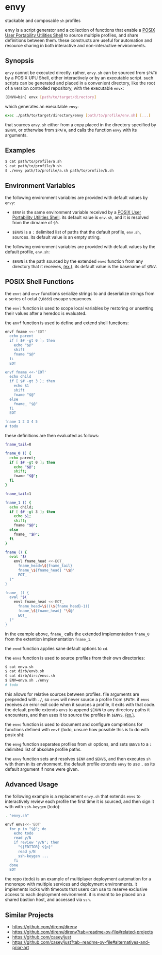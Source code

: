 # envy
stackable and composable `sh` profiles

envy is a script generator and a collection of functions that enable a [POSIX User Portability Utilities Shell](https://pubs.opengroup.org/onlinepubs/9799919799/utilities/sh.html) to source multiple profiles, and share definitions between them.
these constructs are useful for automation and resource sharing in both interactive and non-interactive environments.

## Synopsis

`envy` cannot be executed directly. rather, `envy.sh` can be sourced from `$PATH` by a POSIX UPU Shell, either interactively or by an executable script.
such scripts can be generated and placed in a convenient directory, like the root of a version controlled repository, with the executable `envx`:

```sh
[ENVX=bin] envx [path/to/target/directory]
```

which generates an executable `envy`:

```sh
exec ./path/to/target/directory/envy [path/to/profile/env.sh] [...]
```

that sources `envy.sh` either from a copy placed in the directory specified by `$ENVX`, or otherwise from `$PATH`, and calls the function `envy` with its arguments.

## Examples

```sh
$ cat path/to/profile/a.sh
$ cat path/to/profile/b.sh
$ ./envy path/to/profile/a.sh path/to/profile/b.sh
```

## Environment Variables

the following environment variables are provided with default values by `envy`:

* `$ENV` is the same environment variable received by a [POSIX User Portability Utilities Shell](https://pubs.opengroup.org/onlinepubs/9799919799/utilities/sh.html). its default value is `env.sh`, and it is resolved from the dirname of `$0`.

* `$ENVS` is a `:` delimited list of paths that the default profile, `env.sh`, sources. its default value is an empty string.

the following environment variables are provided with default values by the default profile, `env.sh`:

* `$ENVN` is the path sourced by the extended `envs` function from any directory that it receives, [(ex.)](https://github.com/MayCXC/envy/blob/master/env.sh). its default value is the basename of `$ENV`.

## POSIX Shell Functions

the `envt` and `envr` functions serialize strings to and deserialize strings from a series of octal (`\0ddd`) escape sequences.

the `envl` function is used to scope local variables by restoring or unsetting their values after a heredoc is evaluated.

the `envf` function is used to define and extend shell functions:

```sh
envf fname <<-'EOT'
  echo parent
  if [ $# -gt 0 ]; then
    echo "$@"
    shift
    fname "$@"
  fi
  EOT

envf fname <<-'EOT'
  echo child
  if [ $# -gt 3 ]; then
    echo $1
    shift
    fname "$@"
  else
    fname_ "$@"
  fi
  EOT

fname 1 2 3 4 5
# todo
```

these definitions are then evaluated as follows:

```sh
fname_tail=0

fname_0 () {
  echo parent;
  if [ $# -gt 0 ]; then
    echo "$@";
    shift;
    fname "$@";
  fi
}

fname_tail=1

fname_1 () {
  echo child;
  if [ $# -gt 3 ]; then
    echo $1;
    shift;
    fname "$@";
  else
    fname_ "$@";
  fi
}

fname () {
  eval "$(
    envl fname_head <<-EOT_
      fname_head=\${fname_tail}
      fname_\${fname_head} "\$@"
      EOT_
  )"
}

fname_ () {
  eval "$(
    envl fname_head <<-EOT_
      fname_head=\$((\${fname_head}-1))
      fname_\${fname_head} "\$@"
      EOT_
  )"
}
```

in the example above, `fname_` calls the extended implementation `fname_0` from the extention implementation `fname_1`.

the `envd` function applies sane default options to `cd`.

the `envs` function is used to source profiles from their own directories:

```sh
$ cat enva.sh
$ cat dirb/envb.sh
$ cat dirb/dirc/envc.sh
$ ENV=enva.sh ./envy
# todo
```

this allows for relative sources between profiles.
file arguments are prepended with `./`, so `envs` will never source a profile from `$PATH`.
if `envs` receives an error exit code when it sources a profile, it exits with that code.
the default profile extends `envs` to append `$ENVN` to any directory paths it encounters, and then uses it to source the profiles in `$ENVS`, [(ex.)](https://github.com/MayCXC/envy/blob/master/env.sh).

the `envc` function is used to document and configure completions for functions defined with `envf` (todo, unsure how possible this is to do with posix sh):

the `envg` function separates profiles from `sh` options, and sets `$ENVS` to a `:` delimited list of absolute profile paths.

the `envy` function sets and resolves `$ENV` and `$ENVS`, and then executes `sh` with them in its environment. the default profile extends `envy` to use `.` as its default argument if none were given.

## Advanced Usage

the following example is a replacement `envy.sh` that extends `envs` to interactively review each profile the first time it is sourced, and then sign it with with `ssh-keygen` (todo):

```sh
. "envy.sh"

envf envs<<-'EOT'
  for p in "$@"; do
    echo todo
    read y/N
    if review "y/N"; then
      "${EDITOR} ${p}"
      read y/N
      ssh-keygen ...
    fi
  done
  EOT
```

the repo (todo) is an example of multiplayer deployment automation for a monorepo with multiple services and deployment environments.
it implements locks with timeouts that users can use to reserve exclusive access to each deployment environment.
it is meant to be placed on a shared bastion host, and accessed via `ssh`.

## Similar Projects

- https://github.com/direnv/direnv
- https://github.com/direnv/direnv?tab=readme-ov-file#related-projects
- https://github.com/casey/just
- https://github.com/casey/just?tab=readme-ov-file#alternatives-and-prior-art
